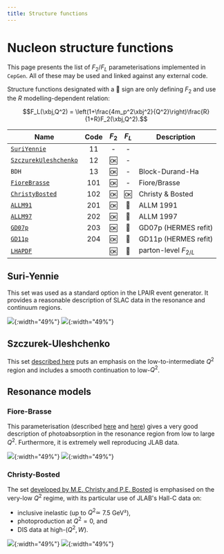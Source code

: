 ```yaml
---
title: Structure functions
---
```


# Nucleon structure functions

This page presents the list of $F_2/F_L$ parameterisations implemented in `CepGen`.
All of these may be used and linked against any external code.

Structure functions designated with a :1234: sign are only defining $F_2$ and use the $R$ modelling-dependent relation:

$$F_L(\xbj,Q^2) = \left(1+\frac{4m_p^2\xbj^2}{Q^2}\right)\frac{R}{1+R}F_2(\xbj,Q^2).$$


| Name                                           | Code | $F_2$  | $F_L$  | Description            |
|------------------------------------------------|:----:|:------:|:------:|------------------------|
| [`SuriYennie`](#suri-yennie)                   | 11   | -      | -      ||
| [`SzczurekUleshchenko`](#szczurek-uleshchenko) | 12   | :ok:   | -      ||
| `BDH`                                          | 13   | :ok:   | -      | Block-Durand-Ha        |
| [`FioreBrasse`](#fiore-brasse)                 | 101  | :ok:   | -      | Fiore/Brasse           |
| [`ChristyBosted`](#christy-bosted)             | 102  | :ok:   | :ok:   | Christy & Bosted       |
| [`ALLM91`](/structure-functions/allm)          | 201  | :ok:   | :1234: | ALLM 1991              |
| [`ALLM97`](/structure-functions/allm)          | 202  | :ok:   | :1234: | ALLM 1997              |
| [`GD07p`](/structure-functions/allm)           | 203  | :ok:   | :1234: | GD07p (HERMES refit)   |
| [`GD11p`](/structure-functions/allm)           | 204  | :ok:   | :1234: | GD11p (HERMES refit)   |
| [`LHAPDF`](/structure-functions/lhapdf)        |      | :ok:   | :1234: | parton-level $F_{2/L}$ |

## Suri-Yennie

This set was used as a standard option in the LPAIR event generator.
It provides a reasonable description of SLAC data in the resonance and continuum regions.

![](/assets/img/str-fun/suriyennie_f2.png){:width="49%"}
![](/assets/img/str-fun/suriyennie_fl.png){:width="49%"}

## Szczurek-Uleshchenko

This set [described here](/bibliography#sf:su) puts an emphasis on the low-to-intermediate $Q^2$ region and includes a smooth continuation to low-$Q^2$.

## Resonance models
### Fiore-Brasse

This parameterisation (described [here](/bibliography#sf:fiore) and [here](/bibliography#sf:brasse)) gives a very good description of photoabsorption in the resonance region from low to large $Q^2$.
Furthermore, it is extremely well reproducing JLAB data.

![](/assets/img/str-fun/fiorebrasse_f2.png){:width="49%"}
![](/assets/img/str-fun/fiorebrasse_fl.png){:width="49%"}

### Christy-Bosted

The set [developed by M.E. Christy and P.E. Bosted](/bibliography#sf:cb) is emphasised on the very-low $Q^2$ regime, with its particular use of JLAB's Hall-C data on:
- inclusive inelastic (up to $Q^2\simeq$ 7.5 GeV²),
- photoproduction at $Q^2=0$, and
- DIS data at high-$(Q^2,W)$.

![](/assets/img/str-fun/christybosted_f2.png){:width="49%"}
![](/assets/img/str-fun/christybosted_fl.png){:width="49%"}
